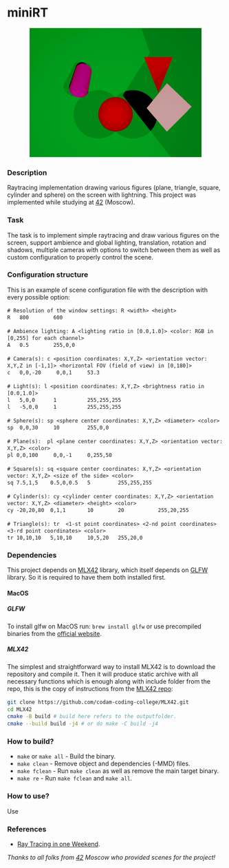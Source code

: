 # miniRT

<p align="center">
  <img width="400" height="300" src="./miniRT/screenshot.bmp">
</p>

### Description

Raytracing implementation drawing various figures (plane, triangle, square, cylinder and sphere) on the screen with lightning.
This project was implemented while studying at [42](https://42.fr) (Moscow).

### Task

The task is to implement simple raytracing and draw various figures on the screen, support ambience and global lighting, translation, rotation and shadows, multiple cameras with options to switch between them as well as custom configuration to properly control the scene.

### Configuration structure

This is an example of scene configuration file with the description with every possible option:

```
# Resolution of the window settings: R <width> <height>
R   800        600

# Ambience lighting: A <lighting ratio in [0.0,1.0]> <color: RGB in [0,255] for each channel>
A   0.5        255,0,0

# Camera(s): c <position coordinates: X,Y,Z> <orientation vector: X,Y,Z in [-1,1]> <horizontal FOV (field of view) in [0,180]>
c   0,0,-20     0,0,1     53.3

# Light(s): l <position coordinates: X,Y,Z> <brightness ratio in [0.0,1.0]>
l   5,0,0      1          255,255,255
l   -5,0,0     1          255,255,255

# Sphere(s): sp <sphere center coordinates: X,Y,Z> <diameter> <color>
sp  0,0,30     10         255,0,0

# Plane(s):  pl <plane center coordinates: X,Y,Z> <orientation vector: X,Y,Z> <color>
pl 0,0,100     0,0,-1     0,255,50

# Square(s): sq <square center coordinates: X,Y,Z> <orientation vector: X,Y,Z> <size of the side> <color>
sq 7.5,1,5    0.5,0,0.5   5         255,255,255

# Cylinder(s): cy <cylinder center coordinates: X,Y,Z> <orientation vector: X,Y,Z> <diameter> <height> <color> 
cy -20,20,80  0,1,1       10        20           255,20,255

# Triangle(s): tr  <1-st point coordinates> <2-nd point coordinates> <3-rd point coordinates> <color>
tr 10,10,10   5,10,10     10,5,20   255,20,0  
```

### Dependencies

This project depends on [MLX42](https://github.com/codam-coding-college/MLX42.git) library, which itself depends on [GLFW](https://www.glfw.org/) library. So it is required to have them both installed first.

#### MacOS

##### GLFW

To install glfw on MacOS run:
```brew install glfw``` or use precompiled binaries from the [official website](https://www.glfw.org/download.html).

##### MLX42

The simplest and straightforward way to install MLX42 is to download the repository and compile it. Then it will produce static archive with all necessary functions which is enough along with include folder from the repo, this is the copy of instructions from the [MLX42 repo](https://github.com/codam-coding-college/MLX42?tab=readme-ov-file#for-macos):

```bash
git clone https://github.com/codam-coding-college/MLX42.git
cd MLX42
cmake -B build # build here refers to the outputfolder.
cmake --build build -j4 # or do make -C build -j4
```

### How to build?

- `make` or `make all` - Build the binary.
- `make clean` - Remove object and dependencies (-MMD) files.
- `make fclean` - Run `make clean` as well as remove the main target binary. 
- `make re` - Run `make fclean` and `make all`.

### How to use?

Use

### References

- [Ray Tracing in one Weekend](https://raytracing.github.io/).

*Thanks to all folks from [42](https://42.fr) Moscow who provided scenes for the project!*